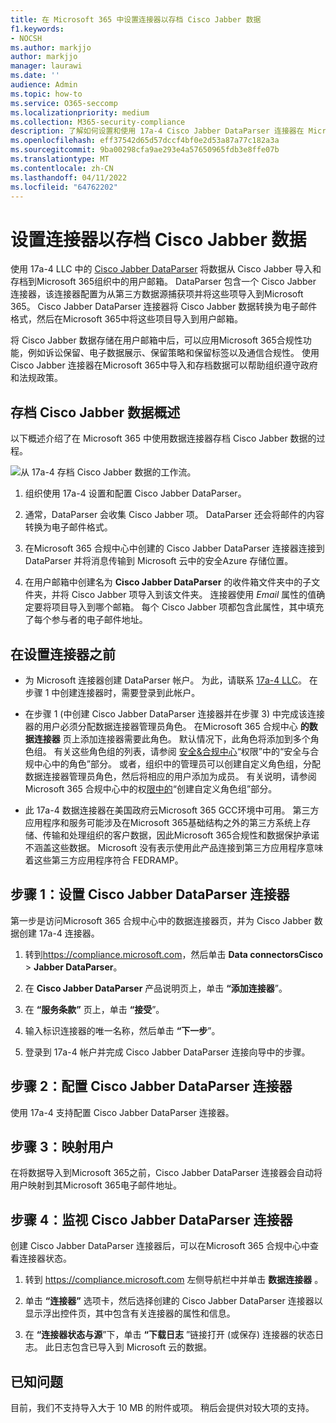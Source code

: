 ```yaml
---
title: 在 Microsoft 365 中设置连接器以存档 Cisco Jabber 数据
f1.keywords:
- NOCSH
ms.author: markjjo
author: markjjo
manager: laurawi
ms.date: ''
audience: Admin
ms.topic: how-to
ms.service: O365-seccomp
ms.localizationpriority: medium
ms.collection: M365-security-compliance
description: 了解如何设置和使用 17a-4 Cisco Jabber DataParser 连接器在 Microsoft 365 中导入和存档 Cisco Jabber 数据。
ms.openlocfilehash: eff37542d65d57dccf4bf0e2d53a87a77c182a3a
ms.sourcegitcommit: 9ba00298cfa9ae293e4a57650965fdb3e8ffe07b
ms.translationtype: MT
ms.contentlocale: zh-CN
ms.lasthandoff: 04/11/2022
ms.locfileid: "64762202"
---
```

# <a name="set-up-a-connector-to-archive-cisco-jabber-data"></a>设置连接器以存档 Cisco Jabber 数据

使用 17a-4 LLC 中的 [Cisco Jabber DataParser](https://www.17a-4.com/jabber-dataparser/) 将数据从 Cisco Jabber 导入和存档到Microsoft 365组织中的用户邮箱。 DataParser 包含一个 Cisco Jabber 连接器，该连接器配置为从第三方数据源捕获项并将这些项导入到Microsoft 365。 Cisco Jabber DataParser 连接器将 Cisco Jabber 数据转换为电子邮件格式，然后在Microsoft 365中将这些项目导入到用户邮箱。

将 Cisco Jabber 数据存储在用户邮箱中后，可以应用Microsoft 365合规性功能，例如诉讼保留、电子数据展示、保留策略和保留标签以及通信合规性。 使用 Cisco Jabber 连接器在Microsoft 365中导入和存档数据可以帮助组织遵守政府和法规政策。

## <a name="overview-of-archiving-cisco-jabber-data"></a>存档 Cisco Jabber 数据概述

以下概述介绍了在 Microsoft 365 中使用数据连接器存档 Cisco Jabber 数据的过程。

![从 17a-4 存档 Cisco Jabber 数据的工作流。](../media/CiscoJabberDataParserConnectorWorkflow.png)

1. 组织使用 17a-4 设置和配置 Cisco Jabber DataParser。

2. 通常，DataParser 会收集 Cisco Jabber 项。 DataParser 还会将邮件的内容转换为电子邮件格式。

3. 在Microsoft 365 合规中心中创建的 Cisco Jabber DataParser 连接器连接到 DataParser 并将消息传输到 Microsoft 云中的安全Azure 存储位置。

4. 在用户邮箱中创建名为 **Cisco Jabber DataParser** 的收件箱文件夹中的子文件夹，并将 Cisco Jabber 项导入到该文件夹。 连接器使用 *Email* 属性的值确定要将项目导入到哪个邮箱。 每个 Cisco Jabber 项都包含此属性，其中填充了每个参与者的电子邮件地址。

## <a name="before-you-set-up-a-connector"></a>在设置连接器之前

- 为 Microsoft 连接器创建 DataParser 帐户。 为此，请联系 [17a-4 LLC](https://www.17a-4.com/contact/)。 在步骤 1 中创建连接器时，需要登录到此帐户。

- 在步骤 1 (中创建 Cisco Jabber DataParser 连接器并在步骤 3) 中完成该连接器的用户必须分配数据连接器管理员角色。 在Microsoft 365 合规中心 **的数据连接器** 页上添加连接器需要此角色。 默认情况下，此角色将添加到多个角色组。 有关这些角色组的列表，请参阅 [安全&合规中心](../security/office-365-security/permissions-in-the-security-and-compliance-center.md#roles-in-the-security--compliance-center)“权限”中的“安全与合规中心中的角色”部分。 或者，组织中的管理员可以创建自定义角色组，分配数据连接器管理员角色，然后将相应的用户添加为成员。 有关说明，请参阅Microsoft 365 合规中心中的权[限中的](microsoft-365-compliance-center-permissions.md#create-a-custom-role-group)“创建自定义角色组”部分。

- 此 17a-4 数据连接器在美国政府云Microsoft 365 GCC环境中可用。 第三方应用程序和服务可能涉及在Microsoft 365基础结构之外的第三方系统上存储、传输和处理组织的客户数据，因此Microsoft 365合规性和数据保护承诺不涵盖这些数据。 Microsoft 没有表示使用此产品连接到第三方应用程序意味着这些第三方应用程序符合 FEDRAMP。

## <a name="step-1-set-up-a-cisco-jabber-dataparser-connector"></a>步骤 1：设置 Cisco Jabber DataParser 连接器

第一步是访问Microsoft 365 合规中心中的数据连接器页，并为 Cisco Jabber 数据创建 17a-4 连接器。

1. 转到<https://compliance.microsoft.com>，然后单击 **Data connectorsCisco** >  **Jabber DataParser**。

2. 在 **Cisco Jabber DataParser** 产品说明页上，单击 **“添加连接器**”。

3. 在 **“服务条款”** 页上，单击 **“接受**”。

4. 输入标识连接器的唯一名称，然后单击 **“下一步**”。

5. 登录到 17a-4 帐户并完成 Cisco Jabber DataParser 连接向导中的步骤。

## <a name="step-2-configure-the-cisco-jabber-dataparser-connector"></a>步骤 2：配置 Cisco Jabber DataParser 连接器

使用 17a-4 支持配置 Cisco Jabber DataParser 连接器。

## <a name="step-3-map-users"></a>步骤 3：映射用户

在将数据导入到Microsoft 365之前，Cisco Jabber DataParser 连接器会自动将用户映射到其Microsoft 365电子邮件地址。

## <a name="step-4-monitor-the-cisco-jabber-dataparser-connector"></a>步骤 4：监视 Cisco Jabber DataParser 连接器

创建 Cisco Jabber DataParser 连接器后，可以在Microsoft 365 合规中心中查看连接器状态。

1. 转到 <https://compliance.microsoft.com> 左侧导航栏中并单击 **数据连接器** 。

2. 单击 **“连接器”** 选项卡，然后选择创建的 Cisco Jabber DataParser 连接器以显示浮出控件页，其中包含有关连接器的属性和信息。

3. 在 **“连接器状态与源**”下，单击 **“下载日志** ”链接打开 (或保存) 连接器的状态日志。 此日志包含已导入到 Microsoft 云的数据。

## <a name="known-issues"></a>已知问题

目前，我们不支持导入大于 10 MB 的附件或项。 稍后会提供对较大项的支持。
